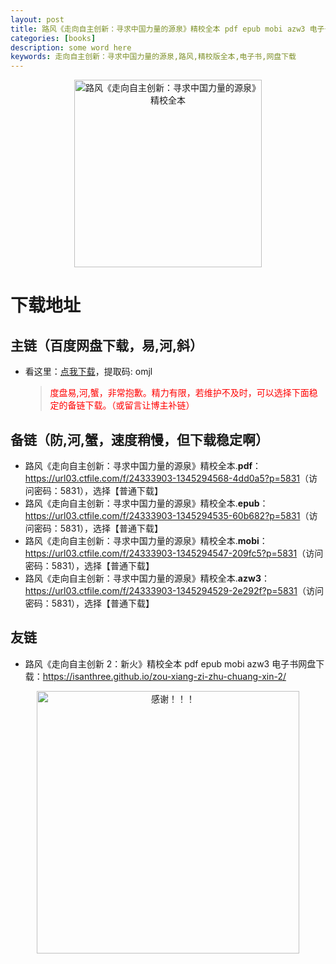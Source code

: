 ```yaml
---
layout: post
title: 路风《走向自主创新：寻求中国力量的源泉》精校全本 pdf epub mobi azw3 电子书网盘下载
categories: [books]
description: some word here
keywords: 走向自主创新：寻求中国力量的源泉,路风,精校版全本,电子书,网盘下载
---
```


<div align="center"><img src="https://qweree.cn/wp-content/uploads/2024/08/zou-xiang-zi-zhu-chuang-xin-tuya.jpg" alt="路风《走向自主创新：寻求中国力量的源泉》精校全本" width="300px" height="auto"></div>

# 下载地址

## 主链（百度网盘下载，易,河,斜）

- 看这里：[点我下载](https://pan.baidu.com/s/1iMXUbSbtZQZjDcqDmnWUyw?pwd=omjl)，提取码: omjl

  > <p style="color:red" >度盘易,河,蟹，非常抱歉。精力有限，若维护不及时，可以选择下面稳定的备链下载。（或留言让博主补链）</p>

## 备链（防,河,蟹，速度稍慢，但下载稳定啊）

- 路风《走向自主创新：寻求中国力量的源泉》精校全本.**pdf**：<https://url03.ctfile.com/f/24333903-1345294568-4dd0a5?p=5831>（访问密码：5831），选择【普通下载】
- 路风《走向自主创新：寻求中国力量的源泉》精校全本.**epub**：<https://url03.ctfile.com/f/24333903-1345294535-60b682?p=5831>（访问密码：5831），选择【普通下载】
- 路风《走向自主创新：寻求中国力量的源泉》精校全本.**mobi**：<https://url03.ctfile.com/f/24333903-1345294547-209fc5?p=5831>（访问密码：5831），选择【普通下载】
- 路风《走向自主创新：寻求中国力量的源泉》精校全本.**azw3**：<https://url03.ctfile.com/f/24333903-1345294529-2e292f?p=5831>（访问密码：5831），选择【普通下载】

## 友链

- 路风《走向自主创新 2：新火》精校全本 pdf epub mobi azw3 电子书网盘下载：<https://isanthree.github.io/zou-xiang-zi-zhu-chuang-xin-2/>

<div align="center"><img src="https://pic.imgdb.cn/item/661246bf68eb935713c7f81c.gif" alt="感谢！！！" width="420px" height="auto"/></div>
